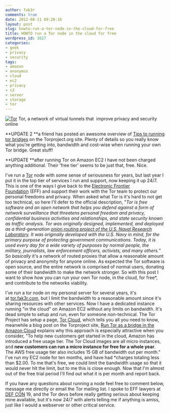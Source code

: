 ```yaml
---
author: fak3r
comments: true
date: 2012-08-11 09:20:16
layout: post
slug: howto-run-a-tor-node-in-the-cloud-for-free
title: HOWTO run a Tor node in the cloud for free
wordpress_id: 3627
categories:
- geek
- privacy
- security
tags:
- amazon
- anonymus
- cloud
- ec2
- privacy
- s3
- server
- storage
- tor
---
```


[![Tor](http://fak3r.com/wp-content/blogs.dir/12/files/tor1.png)](http://fak3r.com/2012/08/11/howto-run-a-tor-node-in-the-cloud-for-free/tor-2/) Tor, a network of virtual tunnels that  improve privacy and security online

**UPDATE 2 **a friend has posted an awesome overview of [Tips to running tor bridges](https://trac.torproject.org/projects/tor/wiki/doc/Tips_to_running_tor_bridges) on the Torproject.org site. Plenty of details so you really know what you're getting into, bandwidth and cost-wise when running your own Tor bridge. Great stuff!

**UPDATE **after running Tor on Amazon EC2 I have not been charged anything additional. Their 'free tier' seems to be just that, free. Nice.

I've run a [Tor](https://www.torproject.org/) node with some sense of seriousness for years, but last year I put it in the top tier of services I run and support, now keeping it up 24/7. This is one of the ways I give back to the [Electronic Frontier Foundation](http://www.eff.org/) (EFF) and support their work with the Tor team to protect our personal freedoms and privacy. When asked what Tor is it's hard to not get too technical, so here I'll defer to the official description, "_Tor is free software and an open network that helps you defend against a form of network surveillance that threatens personal freedom and privacy, confidential business activities and relationships, and state security known as traffic analysis. Tor was originally designed, implemented, and deployed as a third-generation [onion routing project of the U.S. Naval Research Laboratory](http://www.onion-router.net/). It was originally developed with the U.S. Navy in mind, for the primary purpose of protecting government communications. Today, it is used every day for a wide variety of purposes by normal people, the military, journalists, law enforcement officers, activists, and many others._" So *basically* it's a network of routed proxies that allow a reasonable amount of privacy and anonymity for anyone online. As expected the Tor software is open source, and the entire network is comprised of normal users, donating some of their bandwidth to make the network stronger. So with this post I want to show how you can run your own Tor node, in the cloud, for free*, and contribute to the networks viability.

<!-- more -->

I've run a tor node on my personal server for several years, it's at [tor.fak3r.com](http://tor.fak3r.com/), but I limit the bandwidth to a reasonable amount since it's sharing resources with other services. Now I have a dedicated instance running "in the cloud" on Amazon EC2 without any limits on bandwidth. It's dead simple to setup and run, even for someone non-technical. The Tor Project has setup a page, [Tor Cloud](https://cloud.torproject.org), which tells you all you need to know, meanwhile a blog post on the Torproject site, [Run Tor as a bridge in the Amazon Cloud](https://blog.torproject.org/blog/run-tor-bridge-amazon-cloud) explains why this approach is especially attractive when you consider, "To help new customers get started in the cloud, Amazon has introduced a free usage tier. The Tor Cloud images are all micro instances, and **new customers can run a micro instance for free for a whole year**. The AWS free usage tier also includes 15 GB of bandwidth out per month." I've run my EC2 node for ten months, and have had *charges totaling less than $2.00. To me that's free, we could limit the bandwidth usage so that it would never hit the limit, but to me this is close enough. Now that I'm almost out of the free trial period I'll find out what it is per month and report back.

If you have any questions about running a node feel free to comment below, message me directly or email the Tor mailing list. I spoke to EFF lawyers at [DEF CON](https://www.defcon.org/) 19, and the Tor devs before really getting serious about keeping mine available, but it's now 24/7 with alerts telling me if anything is amiss, just like I would a webserver or other critical service.





